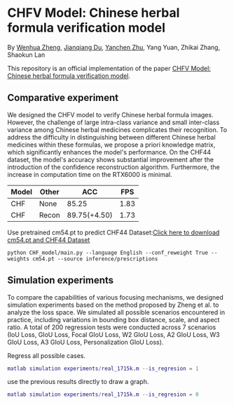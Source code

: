# CHFV Model: Chinese herbal formula verification model

By [Wenhua Zheng](https://orcid.org/0009-0007-1002-809),   [Jianqiang Du](https://orcid.org/0000-0001-5584-9181), [Yanchen Zhu](https://orcid.org/0000-0002-6123-6880), Yang Yuan, Zhikai Zhang, Shaokun Lan

This repository is an official implementation of the paper [CHFV Model: Chinese herbal formula verification model](https://github.com/Wenhua-Zheng/CHFV).



## Comparative experiment

We designed the CHFV model to verify Chinese herbal formula images. However, the challenge of large intra-class variance and small inter-class variance among Chinese herbal medicines complicates their recognition. To address the difficulty in distinguishing between different Chinese herbal medicines within these formulas, we propose a priori knowledge matrix, which significantly enhances the model's performance. On the CHF44 dataset, the model's accuracy shows substantial improvement after the introduction of the confidence reconstruction algorithm. Furthermore, the increase in computation time on the RTX6000 is minimal.

| Model | Other | ACC          | FPS  |
| ----- | ----- | ------------ | ---- |
| CHF   | None  | 85.25        | 1.83 |
| CHF   | Recon | 89.75(+4.50) | 1.73 |

Use pretrained cm54.pt to predict CHF44 Dataset:[Click here to download cm54.pt and CHF44 Dataset](https://github.com/Wenhua-Zheng/CHFV/releases)

``` shell
python CHF_model/main.py --language English --conf_reweight True --weights cm54.pt --source inference/prescriptions
```


## Simulation experiments

To compare the capabilities of various focusing mechanisms, we designed simulation experiments based on the method proposed by Zheng et al. to analyze the loss space. We simulated all possible scenarios encountered in practice, including variations in bounding box distance, scale, and aspect ratio. A total of 200 regression tests were conducted across 7 scenarios (IoU Loss, GIoU Loss, Focal GIoU Loss, W2 GIoU Loss, A2 GIoU Loss, W3 GIoU Loss, A3 GIoU Loss, Personalization GIoU Loss). 

Regress all possible cases.

```matlab
matlab simulation experiments/real_1715k.m --is_regresion = 1
```

use the previous results directly to draw a graph.

```matlab
matlab simulation experiments/real_1715k.m --is_regresion = 0
```
